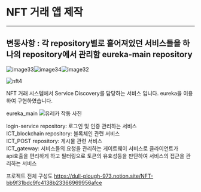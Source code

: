 # NFT 거래 앱 제작
-----------------------
변동사항 : 각 repository별로 흩어져있던 서비스들을 하나의 repository에서 관리함
eureka-main repository
-------------------------

![image33](https://user-images.githubusercontent.com/30370933/187868417-36f51656-a1a4-4d3e-9064-77a9dc35713a.gif)![image34](https://user-images.githubusercontent.com/30370933/187868442-925b23e4-e509-4e73-bb2b-1689542e0265.gif)![image32](https://user-images.githubusercontent.com/30370933/187868449-1ab800cd-c42b-4266-8d05-aa0a92b4df8d.gif)

![nft4](https://user-images.githubusercontent.com/30370933/187867659-c17497c9-b90a-4c57-9d34-44dd39dc5787.png)


NFT 거래 시스템에서 Service Discovery를 담당하는 서비스 입니다.
eureka을 이용하여 구현하였습니다.


eureka_main
![유레카 작동 사진](https://user-images.githubusercontent.com/30370933/159384551-7a7524df-87d8-40cb-a790-d66cdad78b7e.png)



login-service repository: 로그인 및 인증 관리하는 서비스   
ICT_blockchain repository: 블록체인 관련 서비스    
ICT_POST repository: 게시물 관련 서비스   
ICT_gateway: 서비스들의 요청을 관리하는 게이트웨이 서비스로 클라이언트가   
  api호출을 편리하게 하고 필터링으로 토큰의 유효성등을 판단하여 서비스의 접근을 관리하는 서비스    


프로젝트 전체 구성도 
https://dull-plough-973.notion.site/NFT-bb9f31bdc9fc4138b23366969956afce
